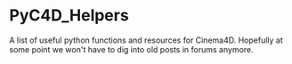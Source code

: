 # PyC4D_Helpers
A list of useful python functions and resources for Cinema4D. Hopefully at some point we won't have to dig into old posts in forums anymore.
